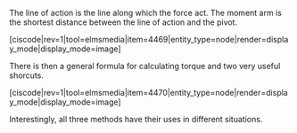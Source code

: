 The line of action is the line along which the force act. The moment arm is the shortest distance between the line of action and the pivot. 

[ciscode|rev=1|tool=elmsmedia|item=4469|entity_type=node|render=display_mode|display_mode=image]

There is then a general formula for calculating torque and two very useful shorcuts. 

[ciscode|rev=1|tool=elmsmedia|item=4470|entity_type=node|render=display_mode|display_mode=image]

<lrndesign-sidenote label="Instructor Note" icon="bookmark" bg-color="#c2e5f2">
Interestingly, all three methods have their uses in different situations.
</lrndesign-sidenote>
